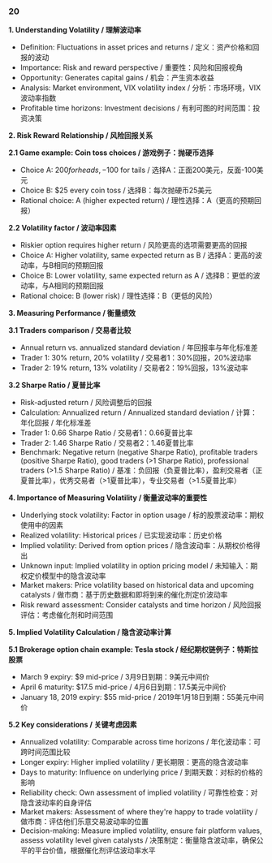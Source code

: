 ### 20

**1. Understanding Volatility / 理解波动率**
- Definition: Fluctuations in asset prices and returns / 定义：资产价格和回报的波动
- Importance: Risk and reward perspective / 重要性：风险和回报视角
- Opportunity: Generates capital gains / 机会：产生资本收益
- Analysis: Market environment, VIX volatility index / 分析：市场环境，VIX波动率指数
- Profitable time horizons: Investment decisions / 有利可图的时间范围：投资决策

**2. Risk Reward Relationship / 风险回报关系**

**2.1 Game example: Coin toss choices / 游戏例子：抛硬币选择**
- Choice A: $200 for heads, -$100 for tails / 选择A：正面200美元，反面-100美元
- Choice B: $25 every coin toss / 选择B：每次抛硬币25美元
- Rational choice: A (higher expected return) / 理性选择：A（更高的预期回报）

**2.2 Volatility factor / 波动率因素**
- Riskier option requires higher return / 风险更高的选项需要更高的回报
- Choice A: Higher volatility, same expected return as B / 选择A：更高的波动率，与B相同的预期回报
- Choice B: Lower volatility, same expected return as A / 选择B：更低的波动率，与A相同的预期回报
- Rational choice: B (lower risk) / 理性选择：B（更低的风险）

**3. Measuring Performance / 衡量绩效**

**3.1 Traders comparison / 交易者比较**
- Annual return vs. annualized standard deviation / 年回报率与年化标准差
- Trader 1: 30% return, 20% volatility / 交易者1：30%回报，20%波动率
- Trader 2: 19% return, 13% volatility / 交易者2：19%回报，13%波动率

**3.2 Sharpe Ratio / 夏普比率**
- Risk-adjusted return / 风险调整后的回报
- Calculation: Annualized return / Annualized standard deviation / 计算：年化回报 / 年化标准差
- Trader 1: 0.66 Sharpe Ratio / 交易者1：0.66夏普比率
- Trader 2: 1.46 Sharpe Ratio / 交易者2：1.46夏普比率
- Benchmark: Negative return (negative Sharpe Ratio), profitable traders (positive Sharpe Ratio), good traders (>1 Sharpe Ratio), professional traders (>1.5 Sharpe Ratio) / 基准：负回报（负夏普比率），盈利交易者（正夏普比率），优秀交易者（>1夏普比率），专业交易者（>1.5夏普比率）

**4. Importance of Measuring Volatility / 衡量波动率的重要性**
- Underlying stock volatility: Factor in option usage / 标的股票波动率：期权使用中的因素
- Realized volatility: Historical prices / 已实现波动率：历史价格
- Implied volatility: Derived from option prices / 隐含波动率：从期权价格得出
- Unknown input: Implied volatility in option pricing model / 未知输入：期权定价模型中的隐含波动率
- Market makers: Price volatility based on historical data and upcoming catalysts / 做市商：基于历史数据和即将到来的催化剂定价波动率
- Risk reward assessment: Consider catalysts and time horizon / 风险回报评估：考虑催化剂和时间范围

**5. Implied Volatility Calculation / 隐含波动率计算**

**5.1 Brokerage option chain example: Tesla stock / 经纪期权链例子：特斯拉股票**
- March 9 expiry: $9 mid-price / 3月9日到期：9美元中间价
- April 6 maturity: $17.5 mid-price / 4月6日到期：17.5美元中间价
- January 18, 2019 expiry: $55 mid-price / 2019年1月18日到期：55美元中间价

**5.2 Key considerations / 关键考虑因素**
- Annualized volatility: Comparable across time horizons / 年化波动率：可跨时间范围比较
- Longer expiry: Higher implied volatility / 更长期限：更高的隐含波动率
- Days to maturity: Influence on underlying price / 到期天数：对标的价格的影响
- Reliability check: Own assessment of implied volatility / 可靠性检查：对隐含波动率的自身评估
- Market makers: Assessment of where they're happy to trade volatility / 做市商：评估他们乐意交易波动率的位置
- Decision-making: Measure implied volatility, ensure fair platform values, assess volatility level given catalysts / 决策制定：衡量隐含波动率，确保公平的平台价值，根据催化剂评估波动率水平
